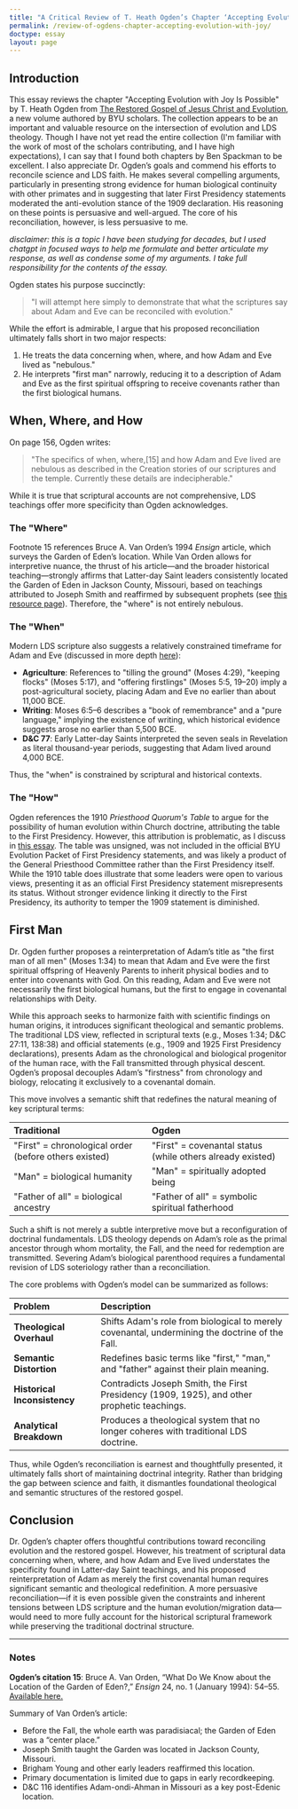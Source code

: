```yaml
---
title: "A Critical Review of T. Heath Ogden’s Chapter ‘Accepting Evolution with Joy Is Possible’"
permalink: /review-of-ogdens-chapter-accepting-evolution-with-joy/
doctype: essay
layout: page
---
```


## Introduction

This essay reviews the chapter "Accepting Evolution with Joy Is Possible" by T. Heath Ogden from [The Restored Gospel of Jesus Christ and Evolution](https://lifesciences.byu.edu/00000196-3fde-d175-add6-bfdf50c80001/gospel-evolution-pdf), a new volume authored by BYU scholars. The collection appears to be an important and valuable resource on the intersection of evolution and LDS theology. Though I have not yet read the entire collection (I'm familiar with the work of most of the scholars contributing, and I have high expectations), I can say that I found both chapters by Ben Spackman to be excellent. I also appreciate Dr. Ogden’s goals and commend his efforts to reconcile science and LDS faith. He makes several compelling arguments, particularly in presenting strong evidence for human biological continuity with other primates and in suggesting that later First Presidency statements moderated the anti-evolution stance of the 1909 declaration. His reasoning on these points is persuasive and well-argued. The core of his reconciliation, however, is less persuasive to me.

*disclaimer: this is a topic I have been studying for decades, but I used chatgpt in focused ways to help me formulate and better articulate my response, as well as condense some of my arguments. I take full responsibility for the contents of the essay.*

Ogden states his purpose succinctly:

> "I will attempt here simply to demonstrate that what the scriptures say about Adam and Eve can be reconciled with evolution."

While the effort is admirable, I argue that his proposed reconciliation ultimately falls short in two major respects:

1. He treats the data concerning when, where, and how Adam and Eve lived as "nebulous."
2. He interprets "first man" narrowly, reducing it to a description of Adam and Eve as the first spiritual offspring to receive covenants rather than the first biological humans.

## When, Where, and How

On page 156, Ogden writes:

> "The specifics of when, where,[15] and how Adam and Eve lived are nebulous as described in the Creation stories of our scriptures and the temple. Currently these details are indecipherable."

While it is true that scriptural accounts are not comprehensive, LDS teachings offer more specificity than Ogden acknowledges.

### The "Where"

Footnote 15 references Bruce A. Van Orden’s 1994 *Ensign* article, which surveys the Garden of Eden’s location. While Van Orden allows for interpretive nuance, the thrust of his article—and the broader historical teaching—strongly affirms that Latter-day Saint leaders consistently located the Garden of Eden in Jackson County, Missouri, based on teachings attributed to Joseph Smith and reaffirmed by subsequent prophets (see [this resource page](https://faenrandir.github.io/a_careful_examination/missouri-garden-of-eden-problem/)). Therefore, the "where" is not entirely nebulous.

### The "When"

Modern LDS scripture also suggests a relatively constrained timeframe for Adam and Eve (discussed in more depth [here](https://faenrandir.github.io/a_careful_examination/when-did-adam-and-eve-live/)):

- **Agriculture**: References to "tilling the ground" (Moses 4:29), "keeping flocks" (Moses 5:17), and "offering firstlings" (Moses 5:5, 19–20) imply a post-agricultural society, placing Adam and Eve no earlier than about 11,000 BCE.
- **Writing**: Moses 6:5–6 describes a "book of remembrance" and a "pure language," implying the existence of writing, which historical evidence suggests arose no earlier than 5,500 BCE.
- **D&C 77**: Early Latter-day Saints interpreted the seven seals in Revelation as literal thousand-year periods, suggesting that Adam lived around 4,000 BCE.

Thus, the "when" is constrained by scriptural and historical contexts.

### The "How"

Ogden references the 1910 *Priesthood Quorum's Table* to argue for the possibility of human evolution within Church doctrine, attributing the table to the First Presidency. However, this attribution is problematic, as I discuss in [this essay](https://faenrandir.github.io/a_careful_examination/april-1910-table-not-likely-fp-statement/). The table was unsigned, was not included in the official BYU Evolution Packet of First Presidency statements, and was likely a product of the General Priesthood Committee rather than the First Presidency itself. While the 1910 table does illustrate that some leaders were open to various views, presenting it as an official First Presidency statement misrepresents its status. Without stronger evidence linking it directly to the First Presidency, its authority to temper the 1909 statement is diminished.

## First Man

Dr. Ogden further proposes a reinterpretation of Adam’s title as "the first man of all men" (Moses 1:34) to mean that Adam and Eve were the first spiritual offspring of Heavenly Parents to inherit physical bodies and to enter into covenants with God. On this reading, Adam and Eve were not necessarily the first biological humans, but the first to engage in covenantal relationships with Deity.

While this approach seeks to harmonize faith with scientific findings on human origins, it introduces significant theological and semantic problems. The traditional LDS view, reflected in scriptural texts (e.g., Moses 1:34; D&C 27:11, 138:38) and official statements (e.g., 1909 and 1925 First Presidency declarations), presents Adam as the chronological and biological progenitor of the human race, with the Fall transmitted through physical descent. Ogden’s proposal decouples Adam’s "firstness" from chronology and biology, relocating it exclusively to a covenantal domain.

This move involves a semantic shift that redefines the natural meaning of key scriptural terms:

| Traditional | Ogden |
|:------------|:------|
| "First" = chronological order (before others existed) | "First" = covenantal status (while others already existed) |
| "Man" = biological humanity | "Man" = spiritually adopted being |
| "Father of all" = biological ancestry | "Father of all" = symbolic spiritual fatherhood |

Such a shift is not merely a subtle interpretive move but a reconfiguration of doctrinal fundamentals. LDS theology depends on Adam’s role as the primal ancestor through whom mortality, the Fall, and the need for redemption are transmitted. Severing Adam’s biological parenthood requires a fundamental revision of LDS soteriology rather than a reconciliation.

The core problems with Ogden’s model can be summarized as follows:

| Problem | Description |
|:--------|:------------|
| **Theological Overhaul** | Shifts Adam's role from biological to merely covenantal, undermining the doctrine of the Fall. |
| **Semantic Distortion** | Redefines basic terms like "first," "man," and "father" against their plain meaning. |
| **Historical Inconsistency** | Contradicts Joseph Smith, the First Presidency (1909, 1925), and other prophetic teachings. |
| **Analytical Breakdown** | Produces a theological system that no longer coheres with traditional LDS doctrine. |

Thus, while Ogden’s reconciliation is earnest and thoughtfully presented, it ultimately falls short of maintaining doctrinal integrity. Rather than bridging the gap between science and faith, it dismantles foundational theological and semantic structures of the restored gospel.

## Conclusion

Dr. Ogden’s chapter offers thoughtful contributions toward reconciling evolution and the restored gospel. However, his treatment of scriptural data concerning when, where, and how Adam and Eve lived understates the specificity found in Latter-day Saint teachings, and his proposed reinterpretation of Adam as merely the first covenantal human requires significant semantic and theological redefinition. A more persuasive reconciliation—if it is even possible given the constraints and inherent tensions between LDS scripture and the human evolution/migration data—would need to more fully account for the historical scriptural framework while preserving the traditional doctrinal structure.

---

### Notes

**Ogden’s citation 15**: Bruce A. Van Orden, “What Do We Know about the Location of the Garden of Eden?,” *Ensign* 24, no. 1 (January 1994): 54–55. [Available here.](https://www.churchofjesuschrist.org/study/ensign/1994/01/i-have-a-question/what-do-we-know-about-the-location-of-the-garden-of-eden?lang=eng)

Summary of Van Orden’s article:
- Before the Fall, the whole earth was paradisiacal; the Garden of Eden was a “center place.”
- Joseph Smith taught the Garden was located in Jackson County, Missouri.
- Brigham Young and other early leaders reaffirmed this location.
- Primary documentation is limited due to gaps in early recordkeeping.
- D&C 116 identifies Adam-ondi-Ahman in Missouri as a key post-Edenic location.

